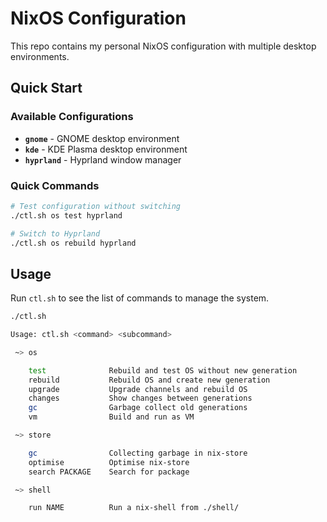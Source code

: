 # NixOS Configuration

This repo contains my personal NixOS configuration with multiple desktop environments.

## Quick Start

### Available Configurations
- **`gnome`** - GNOME desktop environment  
- **`kde`** - KDE Plasma desktop environment
- **`hyprland`** - Hyprland window manager  

### Quick Commands
```bash
# Test configuration without switching
./ctl.sh os test hyprland

# Switch to Hyprland
./ctl.sh os rebuild hyprland
```

## Usage

Run `ctl.sh` to see the list of commands to manage the system.

```bash
./ctl.sh

Usage: ctl.sh <command> <subcommand>

 ~> os

    test              Rebuild and test OS without new generation
    rebuild           Rebuild OS and create new generation
    upgrade           Upgrade channels and rebuild OS
    changes           Show changes between generations
    gc                Garbage collect old generations
    vm                Build and run as VM

 ~> store

    gc                Collecting garbage in nix-store
    optimise          Optimise nix-store
    search PACKAGE    Search for package

 ~> shell

    run NAME          Run a nix-shell from ./shell/
```
